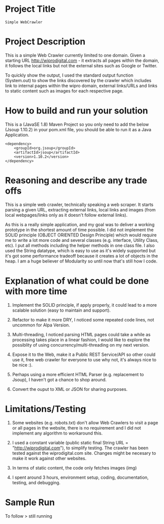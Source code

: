 # Project Title
    Simple WebCrawler
    
# Project Description

This is a simple Web Crawler currently limited to one domain. Given a starting URL http://wiprodigital.com - it extracts all pages within the domain, it follows the local links but not the external sites such as Google or Twitter.

To quickly show the output, I used the standard output function (System.out) to show the links discovered by the crawler which includes link to internal pages within the wipro domain, external links/URLs and links to static content such as images for each respective page. 

# How to build and run your solution

This is a (JavaSE 1.8) Maven Project so you only need to add the below (Jsoup 1.10.2) in your pom.xml file, you should be able to run it as a Java Application.
    
    <dependency>
        <groupId>org.jsoup</groupId>
        <artifactId>jsoup</artifactId>
        <version>1.10.2</version>
    </dependency>   
    
# Reasoning and describe any trade offs

This is a simple web crawler, technically speaking a web scraper. It starts parsing a given URL, extracting external links, local links and images (from local webpages/links only as it doesn't follow external links). 

As this is a really simple application, and my goal was to deliver a working prototype in the shortest amount of time possible. I did not implement the SOLID principle (OBJECT ORIENTED Design Principle) which would require me to write a lot more code and several classes (e.g. interface, Utility Class, etc). I put all methods including the helper methods in one class file. I also used the String datatype, which is easy to use as it's widely supported but it's got some performance tradeoff because it creates a lot of objects in the heap. I am a huge believer of Modularity so until now that's still how I code. 


# Explanation of what could be done with more time

1. Implement the SOLID principle, if apply properly, it could lead to a more scalable solution (easy to maintain and support).

2. Refactor to make it more DRY, I noticed some repeated code lines, not uncommon for Alpa Version.

3. Multi-threading, I noticed parsing HTML pages could take a while as processing takes place in a linear fashion, I would like to explore the possiblity of using concurrency/multi-threading on my next version.

4. Expose it to the Web, make it a Public REST Service/API so other could use it, free web crawler for everyone to use why not, it's always nice to be nice :).

5. Perhaps using a more efficient HTML Parser (e.g. replacement to Jsoup), I haven't got a chance to shop around.

6. Convert the ouput to XML or JSON for sharing purposes.


# Limitations/Testing

1. Some websites (e.g. robots.txt) don't allow Web Crawlers to visit a page or all pages in the website, there is no requirement and I did not implement any algorithm to workaround this. 

2. I used a constant variable (public static final String URL = "http://wiprodigital.com"), to simplify testing. The crawler has been tested against the wiprodigital.com site. Changes might be necesary to make it work against other websites.

3. In terms of static content, the code only fetches images (img)

4. I spent around 3 hours, environment setup, coding, documentation, testing, and debugging.

# Sample Run
To follow > still running


